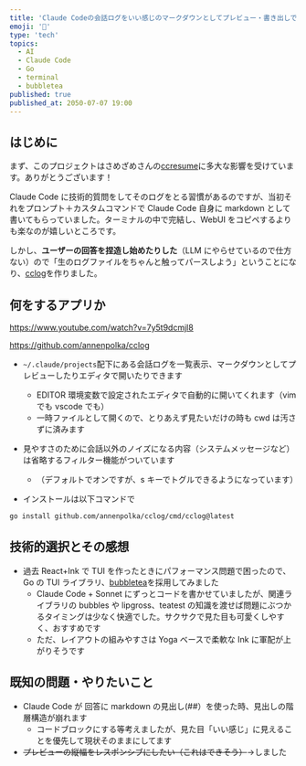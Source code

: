 ```yaml
---
title: 'Claude Codeの会話ログをいい感じのマークダウンとしてプレビュー・書き出しできるTUIをGoで書いた'
emoji: '📝'
type: 'tech'
topics:
  - AI
  - Claude Code
  - Go
  - terminal
  - bubbletea
published: true
published_at: 2050-07-07 19:00
---
```


## はじめに

まず、このプロジェクトはさめざめさんの[ccresume](https://github.com/sasazame/ccresume)に多大な影響を受けています。ありがとうございます！

Claude Code に技術的質問をしてそのログをとる習慣があるのですが、当初それをプロンプト＋カスタムコマンドで Claude Code 自身に markdown として書いてもらっていました。ターミナルの中で完結し、WebUI をコピペするよりも楽なのが嬉しいところです。

しかし、**ユーザーの回答を捏造し始めたりした**（LLM にやらせているので仕方ない）ので「生のログファイルをちゃんと触ってパースしよう」ということになり、[cclog](https://github.com/annenpolka/cclog)を作りました。

## 何をするアプリか

https://www.youtube.com/watch?v=7y5t9dcmjl8

https://github.com/annenpolka/cclog

- `~/.claude/projects`配下にある会話ログを一覧表示、マークダウンとしてプレビューしたりエディタで開いたりできます
  - EDITOR 環境変数で設定されたエディタで自動的に開いてくれます（vim でも vscode でも）
  - 一時ファイルとして開くので、とりあえず見たいだけの時も cwd は汚さずに済みます
- 見やすさのために会話以外のノイズになる内容（システムメッセージなど）は省略するフィルター機能がついています

  - （デフォルトでオンですが、s キーでトグルできるようになっています）

- インストールは以下コマンドで

```bash
go install github.com/annenpolka/cclog/cmd/cclog@latest
```

## 技術的選択とその感想

- 過去 React+Ink で TUI を作ったときにパフォーマンス問題で困ったので、Go の TUI ライブラリ、[bubbletea](https://github.com/charmbracelet/bubbletea)を採用してみました
  - Claude Code + Sonnet にずっとコードを書かせていましたが、関連ライブラリの bubbles や lipgross、teatest の知識を渡せば問題にぶつかるタイミングは少なく快適でした。サクサクで見た目も可愛くしやすく、おすすめです
  - ただ、レイアウトの組みやすさは Yoga ベースで柔軟な Ink に軍配が上がりそうです

## 既知の問題・やりたいこと

- Claude Code が 回答に markdown の見出し(##）を使った時、見出しの階層構造が崩れます
  - コードブロックにする等考えましたが、見た目「いい感じ」に見えることを優先して現状そのままにしてます
- ~~プレビューの縦幅をレスポンシブにしたい（これはできそう）~~→しました
